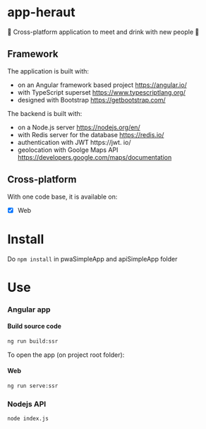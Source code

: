 # app-heraut

🍻 Cross-platform application to meet and drink with new people 🍻

## Framework
The application is built with:
- on an Angular framework based project https://angular.io/
- with TypeScript superset https://www.typescriptlang.org/
- designed with Bootstrap https://getbootstrap.com/

The backend is built with:
- on a Node.js server https://nodejs.org/en/
- with Redis server for the database https://redis.io/
- authentication with JWT https://jwt. io/
- geolocation with Goolge Maps API https://developers.google.com/maps/documentation

## Cross-platform
With one code base, it is available on:
* [x] Web

# Install
Do ```npm install``` in pwaSimpleApp and apiSimpleApp folder

# Use

### Angular app
#### Build source code
```bash
ng run build:ssr
```

To open the app (on project root folder):

#### Web
```bash
ng run serve:ssr
```

### Nodejs API
```bash
node index.js
```
